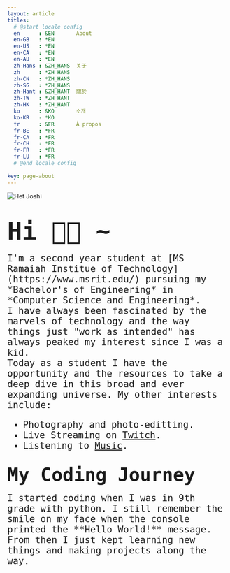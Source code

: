 ```yaml
---
layout: article
titles:
  # @start locale config
  en      : &EN       About
  en-GB   : *EN
  en-US   : *EN
  en-CA   : *EN
  en-AU   : *EN
  zh-Hans : &ZH_HANS  关于
  zh      : *ZH_HANS
  zh-CN   : *ZH_HANS
  zh-SG   : *ZH_HANS
  zh-Hant : &ZH_HANT  關於
  zh-TW   : *ZH_HANT
  zh-HK   : *ZH_HANT
  ko      : &KO       소개
  ko-KR   : *KO
  fr      : &FR       À propos
  fr-BE   : *FR
  fr-CA   : *FR
  fr-CH   : *FR
  fr-FR   : *FR
  fr-LU   : *FR
  # @end locale config
  
key: page-about
---
```

<link rel="preconnect" href="https://fonts.googleapis.com">
<link rel="preconnect" href="https://fonts.gstatic.com" crossorigin>
<link href="https://fonts.googleapis.com/css2?family=Roboto+Mono:wght@500&display=swap" rel="stylesheet">

![Het Joshi](https://user-images.githubusercontent.com/96608251/189712835-cf028417-6ac1-4e49-b4c5-bd98bf0ca61a.png)

# <span style="font-family:Monospace; font-size:2em;"> Hi 👋🏾 ~
  
  
<div style="font-size:1.5em; font-family: 'Roboto Mono', monospace;"> 
  I'm a second year student at [MS Ramaiah Institue of Technology](https://www.msrit.edu/) pursuing my *Bachelor's of Engineering* in *Computer Science and Engineering*.
  <br>
  I have always been fascinated by the marvels of technology and the way things just "work as intended" has always peaked my interest since I was a kid.     <br>
  Today as a student I have the opportunity and the resources to take a deep dive in this broad and ever expanding universe.
  My other interests include: 
  
  - Photography and photo-editting.
  - Live Streaming on [Twitch](https://www.twitch.tv/hetstorm/about).
  - Listening to [Music](https://open.spotify.com/user/736tls537c5wkdxh0kst9i4hk?si=901de2e3d9924705).
  </div>
  
## <span style="font-family:Monospace; font-size:2em;">My Coding Journey
 <div style="font-size:1.5em; font-family: 'Roboto Mono', monospace;">
  I started coding when I was in 9th grade with python. I still remember the smile on my face when the console printed the **Hello World!** message. From then I just kept learning new things and making projects along the way.
  
  
  
  
  
  
  
  
  
  
  
  
  
  
  
  
  
  
  
  
  
  
  
  
</div>
